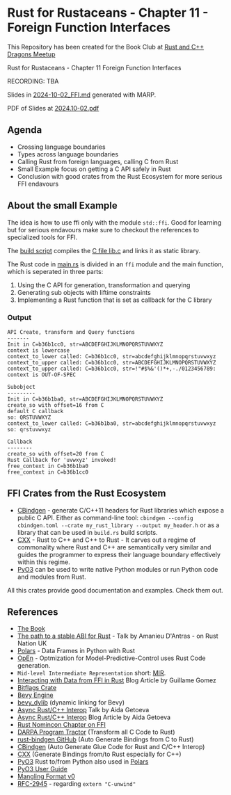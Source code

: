 # Rust for Rustaceans - Chapter 11 - Foreign Function Interfaces

This Repository has been created for the Book Club at [Rust and C++ Dragons Meetup](https://www.meetup.com/rust-and-c-plus-plus-in-cardiff/)

Rust for Rustaceans - Chapter 11 Foreign Function Interfaces

RECORDING: TBA

Slides in [2024-10-02_FFI.md](./2024-10-02_FFI.md) generated with MARP.

PDF of Slides at [2024.10-02.pdf](./2024-10-02_FFI.pdf)

## Agenda

- Crossing language boundaries
- Types across language boundaries
- Calling Rust from foreign languages, calling C from Rust 
- Small Example focus on getting a C API safely in Rust
- Conclusion with good crates from the Rust Ecosystem for more serious FFI endavours

## About the small Example

The idea is how to use ffi only with the module `std::ffi`. Good for learning but for serious endavours make sure to checkout the references to specialized tools for FFI.

The [build script](./build.rs) compiles the [C file lib.c](./src/lib.c) and links it as static library.

The Rust code in [main.rs](./src/main.rs) is divided in an `ffi` module and the main function, which is seperated in three parts:

1. Using the C API for generation, transformation and querying
2. Generating sub objects with liftime constraints
3. Implementing a Rust function that is set as callback for the C library

### Output
```
API Create, transform and Query functions
-------
Init in C=b36b1cc0, str=ABCDEFGHIJKLMNOPQRSTUVWXYZ
context is lowercase
context_to_lower called: C=b36b1cc0, str=abcdefghijklmnopqrstuvwxyz
context_to_upper called: C=b36b1cc0, str=ABCDEFGHIJKLMNOPQRSTUVWXYZ
context_to_upper called: C=b36b1cc0, str=!"#$%&'()*+,-./0123456789:
context is OUT-OF-SPEC

Subobject
---------
Init in C=b36b1ba0, str=ABCDEFGHIJKLMNOPQRSTUVWXYZ
create_so with offset=16 from C
default C callback
so: QRSTUVWXYZ
context_to_lower called: C=b36b1ba0, str=abcdefghijklmnopqrstuvwxyz
so: qrstuvwxyz

Callback
--------
create_so with offset=20 from C
Rust Callback for 'uvwxyz' invoked!
free_context in C=b36b1ba0
free_context in C=b36b1cc0
```

## FFI Crates from the Rust Ecosystem

- [CBindgen]() - generate C/C++11 headers for Rust libraries which expose a public C API. Either as command-line tool: `cbindgen --config cbindgen.toml --crate my_rust_library --output my_header.h` or as a library that can be used in `build.rs` build scripts.
- [CXX](https://cxx.rs/) - Rust to C++ and C++ to Rust - It carves out a regime of commonality where Rust and C++ are semantically very similar and guides the programmer to express their language boundary effectively within this regime.
- [PyO3](https://docs.rs/pyo3/latest/pyo3/) can be used to write native Python modules or run Python code and modules from Rust.

All this crates provide good documentation and examples. Check them out.

## References

- [The Book](https://www.amazon.de/-/en/Jon-Gjengset-ebook/dp/B0957SWKBS)
- [The path to a stable ABI for Rust](https://youtu.be/MY5kYqWeV1Q) - Talk by Amanieu D'Antras - on Rust Nation UK
- [Polars](https://pola.rs) - Data Frames in Python with Rust
- [OpEn](https://alphaville.github.io/optimization-engine/) - Optmization for Model-Predictive-Control uses Rust Code generation.
- `Mid-level Intermediate Representation` short: [MIR](https://rustc-dev-guide.rust-lang.org/mir/index.html).
- [Interacting with Data from FFI in Rust](https://blog.guillaume-gomez.fr/articles/2021-07-29+Interacting+with+data+from+FFI+in+Rust) Blog Article by Guillame Gomez
- [Bitflags Crate](https://docs.rs/bitflags/latest/bitflags/)
- [Bevy Engine](https://bevyengine.org/) 
- [bevy_dylib](https://lib.rs/crates/bevy_dylib) (dynamic linking for Bevy)
- [Async Rust/C++ Interop](https://www.youtube.com/watch?v=tsEuA9S5q9Q) Talk by Aida Getoeva
- [Async Rust/C++ Interop](https://medium.com/@aidagetoeva/async-c-rust-interoperability-39ece4cd3dcf) Blog Article by Aida Getoeva
- [Rust Nomincon Chapter on FFI](https://doc.rust-lang.org/nomicon/ffi.html)
- [DARPA Program Tractor](https://www.darpa.mil/program/translating-all-c-to-rust) (Transform all C Code to Rust)
- [rust-bindgen GitHub](https://github.com/rust-lang/rust-bindgen) (Auto Generate Bindings from C to Rust)
- [CBindgen](https://github.com/mozilla/cbindgen/blob/master/docs.md) (Auto Generate Glue Code for Rust and C/C++ Interop)
- [CXX](https://cxx.rs/) (Generate Bindings from/to Rust especially for C++)
- [PyO3](https://github.com/PyO3/pyo3) Rust to/from Python also used in [Polars](https://pola.rs)
- [PyO3 User Guide](https://pyo3.rs/v0.22.3/getting-started)
- [Mangling Format v0](https://doc.rust-lang.org/rustc/symbol-mangling/v0.html)
- [RFC-2945](https://rust-lang.github.io/rfcs/2945-c-unwind-abi.html) - regarding `extern "C-unwind"`